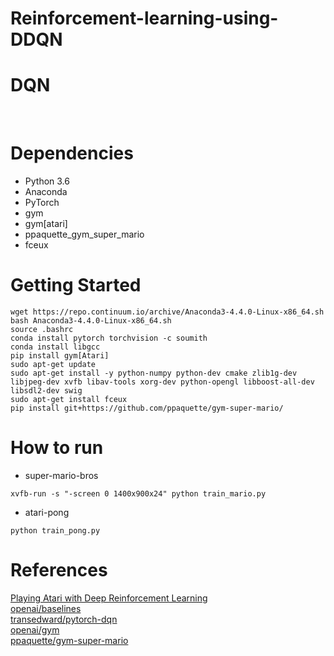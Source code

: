# Reinforcement-learning-using-DDQN

# DQN
  
# Dependencies

* Python 3.6
* Anaconda
* PyTorch
* gym
* gym[atari]
* ppaquette_gym_super_mario
* fceux
  
# Getting Started

```
wget https://repo.continuum.io/archive/Anaconda3-4.4.0-Linux-x86_64.sh
bash Anaconda3-4.4.0-Linux-x86_64.sh
source .bashrc
conda install pytorch torchvision -c soumith
conda install libgcc
pip install gym[Atari]
sudo apt-get update
sudo apt-get install -y python-numpy python-dev cmake zlib1g-dev libjpeg-dev xvfb libav-tools xorg-dev python-opengl libboost-all-dev libsdl2-dev swig
sudo apt-get install fceux
pip install git+https://github.com/ppaquette/gym-super-mario/
```
  
# How to run

* super-mario-bros
```
xvfb-run -s "-screen 0 1400x900x24" python train_mario.py
```
  
* atari-pong
```
python train_pong.py
```

# References

[Playing Atari with Deep Reinforcement Learning](https://www.cs.toronto.edu/~vmnih/docs/dqn.pdf)  
[openai/baselines](https://github.com/openai/baselines)  
[transedward/pytorch-dqn](https://github.com/transedward/pytorch-dqn)  
[openai/gym](https://github.com/openai/gym)  
[ppaquette/gym-super-mario](https://github.com/ppaquette/gym-super-mario)